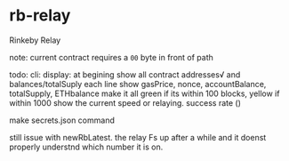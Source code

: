 # rb-relay
Rinkeby Relay

note: current contract requires a `00` byte in front of path

todo: cli:
  display:
    at begining show all contract addresses√ and balances/totalSuply
    each line show gasPrice, nonce, accountBalance, totalSupply, ETHbalance
    make it all green if its within 100 blocks, yellow if within 1000
    show the current speed or relaying. success rate ()

  make secrets.json command

  still issue with newRbLatest. the relay Fs up after a while and it doenst properly understnd which number it is on.
